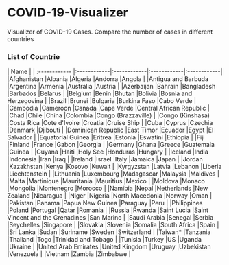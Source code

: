 # COVID-19-Visualizer
Visualizer of COVID-19 Cases. Compare the number of cases in different countries

### List of Countrie

| Name  |
| :------------ |:------------|:------------|:------------|:------------|
|Afghanistan	|Albania	|Algeria	|Andorra	|Angola	|
|Antigua and Barbuda	|Argentina	|Armenia	|Australia	|Austria	|
|Azerbaijan	|Bahrain	|Bangladesh	|Barbados	|Belarus	|
|Belgium	|Benin	|Bhutan	|Bolivia	|Bosnia and Herzegovina	|
|Brazil	|Brunei	|Bulgaria	|Burkina Faso	|Cabo Verde	|
|Cambodia	|Cameroon	|Canada	|Cape Verde	|Central African Republic	|
|Chad	|Chile	|China	|Colombia	|Congo (Brazzaville)	|
|Congo (Kinshasa)	|Costa Rica	|Cote d'Ivoire	|Croatia	|Cruise Ship	|
|Cuba	|Cyprus	|Czechia	|Denmark	|Djibouti	|
|Dominican Republic	|East Timor	|Ecuador	|Egypt	|El Salvador	|
|Equatorial Guinea	|Eritrea	|Estonia	|Eswatini	|Ethiopia	|
|Fiji	|Finland	|France	|Gabon	|Georgia	|
|Germany	|Ghana	|Greece	|Guatemala	|Guinea	|
|Guyana	|Haiti	|Holy See	|Honduras	|Hungary	|
|Iceland	|India	|Indonesia	|Iran	|Iraq	|
|Ireland	|Israel	|Italy	|Jamaica	|Japan	|
|Jordan	|Kazakhstan	|Kenya	|Kosovo	|Kuwait	|
|Kyrgyzstan	|Latvia	|Lebanon	|Liberia	|Liechtenstein	|
|Lithuania	|Luxembourg	|Madagascar	|Malaysia	|Maldives	|
|Malta	|Martinique	|Mauritania	|Mauritius	|Mexico	|
|Moldova	|Monaco	|Mongolia	|Montenegro	|Morocco	|
|Namibia	|Nepal	|Netherlands	|New Zealand	|Nicaragua	|
|Niger	|Nigeria	|North Macedonia	|Norway	|Oman	|
|Pakistan	|Panama	|Papua New Guinea	|Paraguay	|Peru	|
|Philippines	|Poland	|Portugal	|Qatar	|Romania	|
|Russia	|Rwanda	|Saint Lucia	|Saint Vincent and the Grenadines	|San Marino	|
|Saudi Arabia	|Senegal	|Serbia	|Seychelles	|Singapore	|
|Slovakia	|Slovenia	|Somalia	|South Africa	|Spain	|
|Sri Lanka	|Sudan	|Suriname	|Sweden	|Switzerland	|
|Taiwan*	|Tanzania	|Thailand	|Togo	|Trinidad and Tobago	|
|Tunisia	|Turkey	|US	|Uganda	|Ukraine	|
|United Arab Emirates	|United Kingdom	|Uruguay	|Uzbekistan	|Venezuela	|
|Vietnam	|Zambia	|Zimbabwe	|
                



